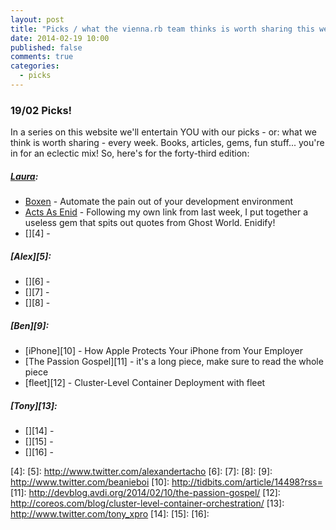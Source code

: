 ```yaml
---
layout: post
title: "Picks / what the vienna.rb team thinks is worth sharing this week"
date: 2014-02-19 10:00
published: false
comments: true
categories:
  - picks
---
```


### 19/02 Picks!

In a series on this website we'll entertain YOU with our picks - or: what we think is worth sharing - every week.
Books, articles, gems, fun stuff... you're in for an eclectic mix! So, here's for the forty-third edition:

##### [Laura][1]:
  - [Boxen][2] - Automate the pain out of your development environment
  - [Acts As Enid][3] - Following my own link from last week, I put together a useless gem that spits out quotes from Ghost World. Enidify!
  - [][4] -

##### [Alex][5]:
  - [][6] -
  - [][7] -
  - [][8] -

##### [Ben][9]:
  - [iPhone][10] - How Apple Protects Your iPhone from Your Employer
  - [The Passion Gospel][11] - it's a long piece, make sure to read the whole piece
  - [fleet][12] - Cluster-Level Container Deployment with fleet

##### [Tony][13]:
  - [][14] -
  - [][15] -
  - [][16] -


[1]: http://www.twitter.com/alicetragedy
[2]: http://boxen.github.com
[3]: https://github.com/alicetragedy/acts_as_enid
[4]:
[5]: http://www.twitter.com/alexandertacho
[6]:
[7]:
[8]:
[9]: http://www.twitter.com/beanieboi
[10]: http://tidbits.com/article/14498?rss=
[11]: http://devblog.avdi.org/2014/02/10/the-passion-gospel/
[12]: http://coreos.com/blog/cluster-level-container-orchestration/
[13]: http://www.twitter.com/tony_xpro
[14]:
[15]:
[16]:
